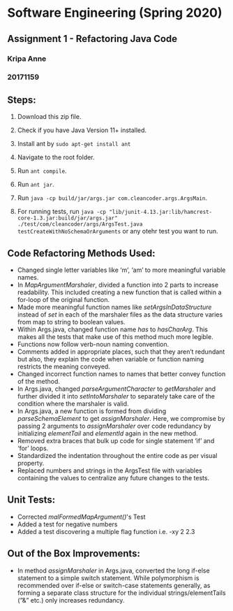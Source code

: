 # Software Engineering (Spring 2020)
## Assignment 1 - Refactoring Java Code

### Kripa Anne
### 20171159

## Steps:
1. Download this zip file.
2. Check if you have Java Version 11+ installed.

3. Install ant by `sudo apt-get install ant`

4. Navigate to the root folder.

5. Run `ant compile`.

6. Run `ant jar`.

7. Run `java -cp build/jar/args.jar com.cleancoder.args.ArgsMain`.
     
8. For running tests, run `java -cp "lib/junit-4.13.jar:lib/hamcrest-core-1.3.jar:build/jar/args.jar" ./test/com/cleancoder/args/ArgsTest.java testCreateWithNoSchemaOrArguments` or any otehr test you want to run.


## Code Refactoring Methods Used:
- Changed single letter variables like ‘m’, ‘am’ to more meaningful variable names.
- In *MapArgumentMarshaler*, divided a function into 2 parts to increase readability. This included creating a new function that is called within a for-loop of the original function.
- Made more meaningful function names like *setArgsInDataStructure* instead of *set* in each of the marshaler files as the data structure varies from map to string to boolean values.
- Within Args.java, changed function name *has* to *hasCharArg*. This makes all the tests that make use of this method much more legible.
- Functions now follow verb-noun naming convention.
- Comments added in appropriate places, such that they aren’t redundant but also, they explain the code when variable or function naming restricts the meaning conveyed.
- Changed incorrect function names to names that better convey function of the method.
- In Args.java, changed *parseArgumentCharacter* to *getMarshaler* and further divided it into *setIntoMarshaler* to separately take care of the condition where the marshaler is valid.
- In Args.java, a new function is formed from dividing *parseSchemaElement* to get *assignMarshaler*. Here, we compromise by passing 2 arguments to *assignMarshaler* over code redundancy by initializing *elementTail* and *elementId* again in the new method. 
- Removed extra braces that bulk up code for single statement ‘if’ and ‘for’ loops.
- Standardized the indentation throughout the entire code as per visual property.
- Replaced numbers and strings in the ArgsTest file with variables containing the values to centralize any future changes to the tests.

## Unit Tests:
- Corrected *malFormedMapArgument()*'s Test
- Added a test for negative numbers
- Added a test discovering a multiple flag function i.e. -xy 2 2.3

## Out of the Box Improvements:
* In method *assignMarshaler* in Args.java, converted the long if-else statement to a simple switch statement. While polymorphism is recommended over if-else or switch-case statements generally, as forming a separate class structure for the individual strings/elementTails (”&” etc.) only increases redundancy. 
